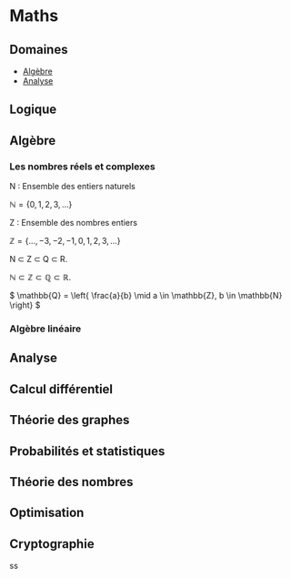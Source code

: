 # Maths

## Domaines

- [Algèbre](#algèbre)
- [Analyse](#analyse)

## Logique

## Algèbre

### Les nombres réels et complexes

N : Ensemble des entiers naturels

$\mathbb{N} = \{0, 1, 2, 3, \ldots\}$

Z : Ensemble des nombres entiers

$\mathbb{Z} = \{\ldots, -3, -2, -1, 0, 1, 2, 3, \ldots\}$

N ⊂ Z ⊂ Q ⊂ R.

$\mathbb{N} \subset \mathbb{Z} \subset \mathbb{Q} \subset \mathbb{R}$.

$ \mathbb{Q} = \left\{ \frac{a}{b} \mid a \in \mathbb{Z}, b \in \mathbb{N} \right\} $

### Algèbre linéaire

## Analyse

## Calcul différentiel

## Théorie des graphes

## Probabilités et statistiques

## Théorie des nombres

## Optimisation

## Cryptographie



ss